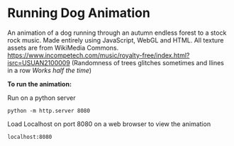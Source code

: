 # Running Dog Animation
An animation of a dog running through an autumn endless forest to a stock rock music. Made entirely using JavaScript, WebGL and HTML.
All texture assets are from WikiMedia Commons.
https://www.incompetech.com/music/royalty-free/index.html?isrc=USUAN2100009
(Randomness of trees glitches sometimes and llines in a row *Works half the time*)

**To run the animation:**

Run on a python server

```
python -m http.server 8080
```

Load Localhost on port 8080 on a web browser to view the animation

```
localhost:8080
```
